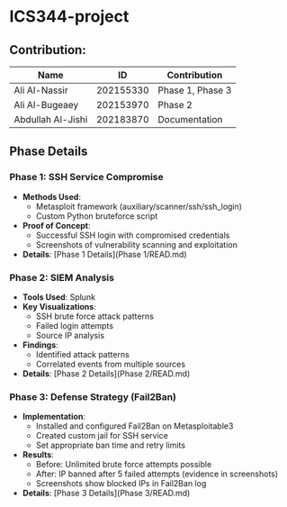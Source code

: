 # ICS344-project

## Contribution:
| Name              | ID        | Contribution     |
|-------------------|-----------|------------------|
| Ali Al-Nassir     | 202155330 | Phase 1, Phase 3 |
| Ali Al-Bugeaey    | 202153970 | Phase 2          |
| Abdullah Al-Jishi | 202183870 | Documentation    |

## Phase Details

### Phase 1: SSH Service Compromise
- **Methods Used**:
  - Metasploit framework (auxiliary/scanner/ssh/ssh_login)
  - Custom Python bruteforce script
- **Proof of Concept**:
  - Successful SSH login with compromised credentials
  - Screenshots of vulnerability scanning and exploitation
- **Details**: [Phase 1 Details](Phase 1/READ.md)

### Phase 2: SIEM Analysis
- **Tools Used**: Splunk
- **Key Visualizations**:
  - SSH brute force attack patterns
  - Failed login attempts
  - Source IP analysis
- **Findings**:
  - Identified attack patterns
  - Correlated events from multiple sources
- **Details**: [Phase 2 Details](Phase 2/READ.md)

### Phase 3: Defense Strategy (Fail2Ban)
- **Implementation**:
  - Installed and configured Fail2Ban on Metasploitable3
  - Created custom jail for SSH service
  - Set appropriate ban time and retry limits
- **Results**:
  - Before: Unlimited brute force attempts possible
  - After: IP banned after 5 failed attempts (evidence in screenshots)
  - Screenshots show blocked IPs in Fail2Ban log
- **Details**: [Phase 3 Details](Phase 3/READ.md)
